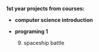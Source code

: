 **1st year projects from courses:**

* **computer science introduction**

    


* **programing 1**

   9. spaceship battle 
 
